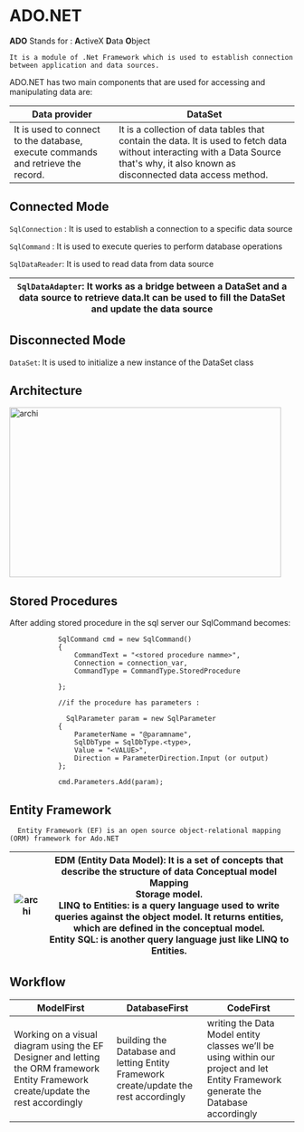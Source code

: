 # ADO.NET

**ADO** Stands for : **A**ctiveX **D**ata **O**bject

    It is a module of .Net Framework which is used to establish connection between application and data sources.
  
  ADO.NET has two main components that are used for accessing and manipulating data are:
  
  | Data provider                                                                    | DataSet                                                                                                                                                                                |
  | -------------------------------------------------------------------------------- | -------------------------------------------------------------------------------------------------------------------------------------------------------------------------------------- |
  | It is used to connect to the database, execute commands and retrieve the record. | It is a collection of data tables that contain the data. It is used to fetch data without interacting with a Data Source that's why, it also known as disconnected data access method. |

## Connected Mode

``SqlConnection`` : It is used to establish a connection to a specific data source

 ``SqlCommand`` : It is used to execute queries to perform database operations

 ``SqlDataReader``: It is used to read data from data source

| ``SqlDataAdapter``: It works as a bridge between a DataSet and a data source to retrieve data.It can be used to fill the DataSet and update the data source |
| ----------------------------------------------------------------------------------------------------------------------------------------------------------- |

## Disconnected Mode

 ``DataSet``: It is used to initialize a new instance of the DataSet class

## Architecture

<img src="https://www.researchgate.net/profile/Syed-Rahman-5/publication/228997568/figure/fig1/AS:393865853980679@1470916345540/ADONET-Architecture.png" alt="archi" width="480" height="300"/>

## Stored Procedures

After adding stored procedure in the sql server our SqlCommand becomes:

                SqlCommand cmd = new SqlCommand()
                {
                    CommandText = "<stored procedure namme>",
                    Connection = connection_var,
                    CommandType = CommandType.StoredProcedure
                  
                };
                
                //if the procedure has parameters : 
                
                  SqlParameter param = new SqlParameter
                {
                    ParameterName = "@paramname", 
                    SqlDbType = SqlDbType.<type>, 
                    Value = "<VALUE>",
                    Direction = ParameterDirection.Input (or output)
                };
                
                cmd.Parameters.Add(param);

## Entity Framework

      Entity Framework (EF) is an open source object-relational mapping (ORM) framework for Ado.NET

 | <img src="https://static.javatpoint.com/tutorial/entity-framework/images/entity-framework-architecture.png" alt="archi" /> | **EDM (Entity Data Model)**: It is a set of concepts that describe the structure of data Conceptual model<br/> Mapping <br/>  Storage model.<br/>**LINQ** to Entities: is a query language used to write queries against the object model. It returns entities, which are defined in the conceptual model. <br/>**Entity SQL**:  is another query language just like LINQ to Entities. |
 | -------------------------------------------------------------------------------------------------------------------------- | -------------------------------------------------------------------------------------------------------------------------------------------------------------------------------------------------------------------------------------------------------------------------------------------------------------------------------------------------------------------------------------- |

## Workflow

 | ModelFirst                                                                                                                          | DatabaseFirst                                                                         | CodeFirst                                                                                                                          |
 | ----------------------------------------------------------------------------------------------------------------------------------- | ------------------------------------------------------------------------------------- | ---------------------------------------------------------------------------------------------------------------------------------- |
 | Working on a visual diagram using the EF Designer and letting the ORM framework Entity Framework create/update the rest accordingly | building the Database and letting Entity Framework create/update the rest accordingly | writing the Data Model entity classes we’ll be using within our project and let Entity Framework generate the Database accordingly |
